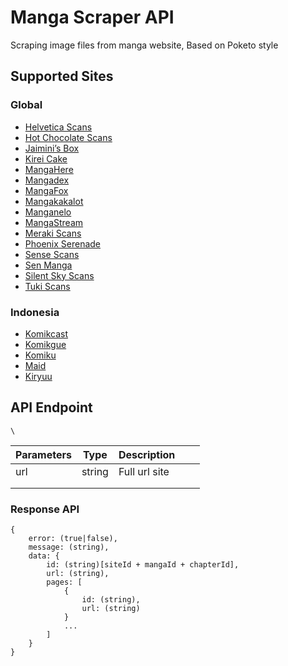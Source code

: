 # Manga Scraper API
Scraping image files from manga website, Based on Poketo style

## Supported Sites
### Global
* [Helvetica Scans](http://helveticascans.com)
* [Hot Chocolate Scans](http://hotchocolatescans.com)
* [Jaimini’s Box](https://jaiminisbox.com)
* [Kirei Cake](https://kireicake.com)
* [MangaHere](http://www.mangahere.cc)
* [Mangadex](https://mangadex.org)
* [MangaFox](https://fanfox.net)
* [Mangakakalot](http://mangakakalot.com)
* [Manganelo](http://manganelo.com)
* [MangaStream](https://readms.net)
* [Meraki Scans](http://merakiscans.com)
* [Phoenix Serenade](https://serenade.moe)
* [Sense Scans](https://sensescans.com)
* [Sen Manga](https://raw.senmanga.com)
* [Silent Sky Scans](http://www.silentsky-scans.net)
* [Tuki Scans](https://tukimoop.pw)

### Indonesia
* [Komikcast](https://komikcast.com/)
* [Komikgue](http://www.komikgue.com/)
* [Komiku](https://komiku.co.id/)
* [Maid](https://www.maid.my.id/)
* [Kiryuu](https://kiryuu.co/)


## API Endpoint
```
\
```

| Parameters | Type   | Description   |   |   |
|------------|--------|---------------|---|---|
| url        | string | Full url site |   |   |
|            |        |               |   |   |
|            |        |               |   |   |

### Response API
```
{
    error: (true|false),
    message: (string),
    data: {
        id: (string)[siteId + mangaId + chapterId],
        url: (string),
        pages: [
            {
                id: (string),
                url: (string)
            }
            ...
        ]
    }
}
```
 